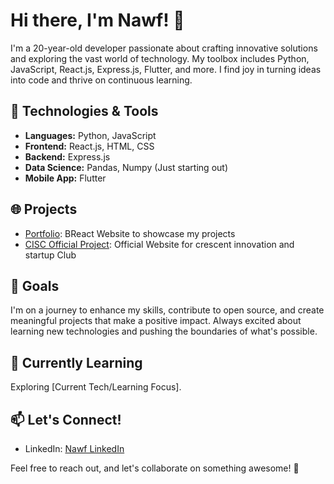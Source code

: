 # Hi there, I'm Nawf! 👋

I'm a 20-year-old developer passionate about crafting innovative solutions and exploring the vast world of technology. My toolbox includes Python, JavaScript, React.js, Express.js, Flutter, and more. I find joy in turning ideas into code and thrive on continuous learning.

## 🔧 Technologies & Tools
- **Languages:** Python, JavaScript
- **Frontend:** React.js, HTML, CSS
- **Backend:** Express.js
- **Data Science:** Pandas, Numpy (Just starting out)
- **Mobile App:** Flutter

## 🌐 Projects
- [Portfolio]((https://nawf-abdullah.up.railway.app/)): BReact Website to showcase my projects
- [CISC Official Project]([link-to-project-2](https://cisc.up.railway.app/)): Official Website for crescent innovation and startup Club

## 🚀 Goals
I'm on a journey to enhance my skills, contribute to open source, and create meaningful projects that make a positive impact. Always excited about learning new technologies and pushing the boundaries of what's possible.

## 🌱 Currently Learning
Exploring [Current Tech/Learning Focus].

## 📫 Let's Connect!
- LinkedIn: [Nawf LinkedIn](https://in.linkedin.com/in/nawf-abdullah-69474a225)

Feel free to reach out, and let's collaborate on something awesome! 🌟
